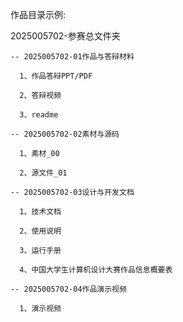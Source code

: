 作品目录示例:  

  2025005702-参赛总文件夹  
  
    -- 2025005702-01作品与答辩材料  
    
      1、作品答辩PPT/PDF  
      
      2、答辩视频  
      
      3、readme  
      
    -- 2025005702-02素材与源码  
    
      1、素材_00  
      
      2、源文件_01  
      
    -- 2025005702-03设计与开发文档  
    
      1、技术文档  
      
      2、使用说明  
      
      3、运行手册  
      
      4、中国大学生计算机设计大赛作品信息概要表  
      
    -- 2025005702-04作品演示视频  
    
      1、演示视频  
      
